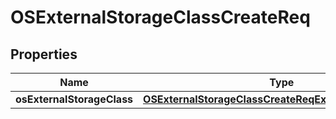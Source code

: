 # OSExternalStorageClassCreateReq

## Properties
Name | Type | Description | Notes
------------ | ------------- | ------------- | -------------
**osExternalStorageClass** | [**OSExternalStorageClassCreateReqExternalStorageClass**](OSExternalStorageClassCreateReqExternalStorageClass.md) |  |  [optional]
